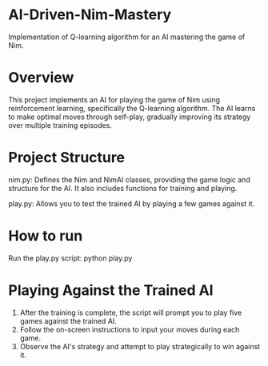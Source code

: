 # AI-Driven-Nim-Mastery
Implementation of Q-learning algorithm for an AI mastering the game of Nim.

# Overview
This project implements an AI for playing the game of Nim using reinforcement learning, specifically the Q-learning algorithm. The AI learns to make optimal moves through self-play, gradually improving its strategy over multiple training episodes.

# Project Structure
nim.py: Defines the Nim and NimAI classes, providing the game logic and structure for the AI. It also includes functions for training and playing.

play.py: Allows you to test the trained AI by playing a few games against it.

# How to run
Run the play.py script:
python play.py

# Playing Against the Trained AI
1. After the training is complete, the script will prompt you to play five games against the trained AI.
2. Follow the on-screen instructions to input your moves during each game.
3. Observe the AI's strategy and attempt to play strategically to win against it.
